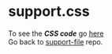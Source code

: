 # support.css

To see the ***CSS code*** go [here](https://ui-coder.github.io/support-file/css/support.css)  
Go back to [support-file](https://github.com/ui-coder/support-file) repo.

